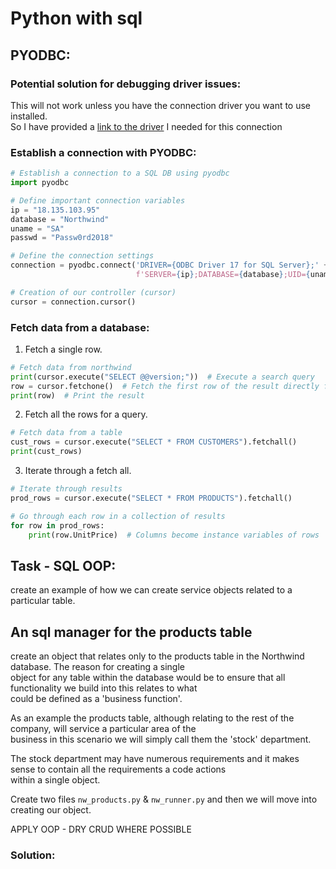 # Python with sql
## PYODBC:
### Potential solution for debugging driver issues:  
This will not work unless you have the connection driver you want to use installed.  
So I have provided a [link to the driver](https://docs.microsoft.com/en-gb/sql/connect/odbc/download-odbc-driver-for-sql-server?view=sql-server-ver15) I needed for this connection



### Establish a connection with PYODBC:
```python
# Establish a connection to a SQL DB using pyodbc
import pyodbc

# Define important connection variables
ip = "18.135.103.95"
database = "Northwind"
uname = "SA"
passwd = "Passw0rd2018"

# Define the connection settings
connection = pyodbc.connect('DRIVER={ODBC Driver 17 for SQL Server};' +
                            f'SERVER={ip};DATABASE={database};UID={uname};PWD={passwd}')

# Creation of our controller (cursor)
cursor = connection.cursor()
```
### Fetch data from a database:  
1. Fetch a single row.
```python
# Fetch data from northwind
print(cursor.execute("SELECT @@version;"))  # Execute a search query
row = cursor.fetchone()  # Fetch the first row of the result directly from the cursor
print(row)  # Print the result
```
2. Fetch all the rows for a query.
```python
# Fetch data from a table
cust_rows = cursor.execute("SELECT * FROM CUSTOMERS").fetchall()
print(cust_rows)
```
3. Iterate through a fetch all.
```python
# Iterate through results
prod_rows = cursor.execute("SELECT * FROM PRODUCTS").fetchall()

# Go through each row in a collection of results
for row in prod_rows:
    print(row.UnitPrice)  # Columns become instance variables of rows
```

## Task - SQL OOP:
create an example of how we can create service objects related to a particular table.

## An sql manager for the products table

create an object that relates only to the products table in the Northwind database. The reason for creating a single  
object for any table within the database would be to ensure that all functionality we build into this relates to what  
could be defined as a 'business function'.  

As an example the products table, although relating to the rest of the company, will service a particular area of the  
business in this scenario we will simply call them the 'stock' department.  

The stock department may have numerous requirements and it makes sense to contain all the requirements a code actions  
within a single object. 

Create two files `nw_products.py` & `nw_runner.py` and then we will move into creating our object.  

APPLY OOP - DRY CRUD WHERE POSSIBLE   

### Solution:  

